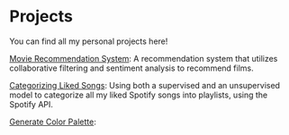 # Projects
You can find all my personal projects here!

[Movie Recommendation System](https://github.com/ayyboddu/movie-rec): A recommendation system that utilizes collaborative filtering and sentiment analysis to recommend films.

[Categorizing Liked Songs](https://github.com/ayyboddu/categorize-music): Using both a supervised and an unsupervised model to categorize all my liked Spotify songs into playlists, using the Spotify API.

[Generate Color Palette](https://github.com/ayyboddu/generate-color-palette): 
